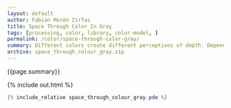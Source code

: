 ```yaml
---
layout: default
author: Fabian Morón Zirfas
title: Space Through Color In Gray
tags: [processing, color, library, color-model, ]
permalink: /color/space-through-color-gray/
summary: Different colors create different perceptions of depth. Depending on the ground they stand on.  
archive: space_through_colour_gray.zip
---
```


<div class="hero">{{page.summary}}</div>

<!-- more -->

{% include out.html %}

```java
{% include_relative space_through_colour_gray.pde %}
```



